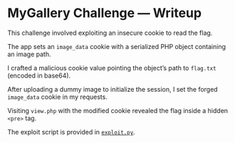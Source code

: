 # MyGallery Challenge — Writeup

This challenge involved exploiting an insecure cookie to read the flag.

The app sets an `image_data` cookie with a serialized PHP object containing an image path.

I crafted a malicious cookie value pointing the object’s path to `flag.txt` (encoded in base64).

After uploading a dummy image to initialize the session, I set the forged `image_data` cookie in my requests.

Visiting `view.php` with the modified cookie revealed the flag inside a hidden `<pre>` tag.

The exploit script is provided in [`exploit.py`](exploit.py).
